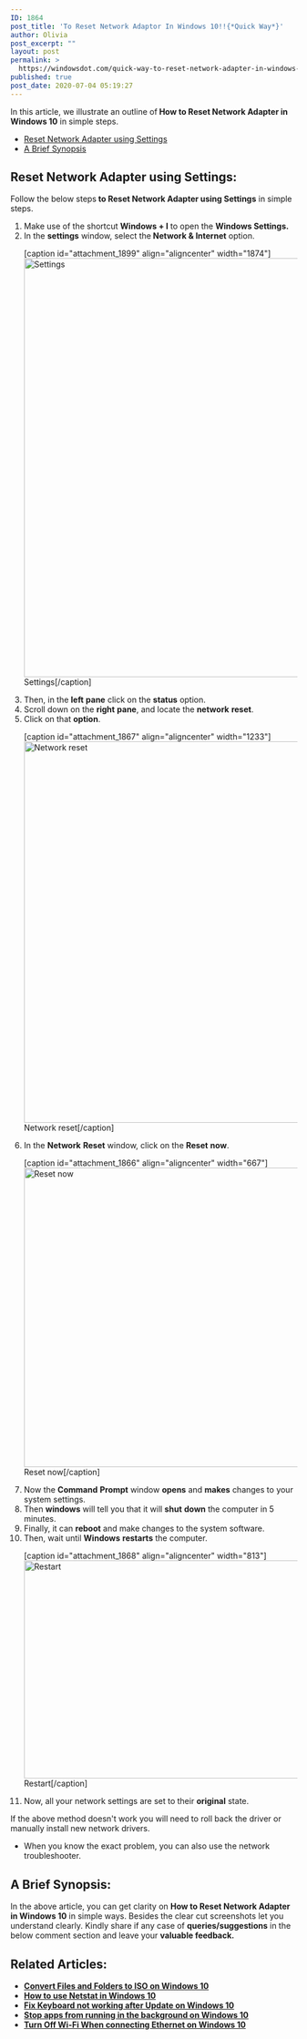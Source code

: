 ```yaml
---
ID: 1864
post_title: 'To Reset Network Adaptor In Windows 10!!{*Quick Way*}'
author: Olivia
post_excerpt: ""
layout: post
permalink: >
  https://windowsdot.com/quick-way-to-reset-network-adapter-in-windows-10/
published: true
post_date: 2020-07-04 05:19:27
---
```

In this article, we illustrate an outline of<strong> How to Reset Network Adapter in Windows 10</strong> in simple steps.
<ul class="toc">
 	<li><a href="#1">Reset Network Adapter using Settings</a></li>
 	<li><a href="#2">A Brief Synopsis</a></li>
</ul>
<h2 id="1">Reset Network Adapter using Settings:</h2>
Follow the below steps<strong> to Reset Network Adapter using Settings</strong> in simple steps.
<ol>
 	<li>Make use of the shortcut <strong>Windows + I</strong> to open the <strong>Windows Settings.</strong></li>
 	<li>In the <strong>settings</strong> window, select the<strong> Network &amp; Internet</strong> option.

[caption id="attachment_1899" align="aligncenter" width="1874"]<img class="size-full wp-image-1899" src="https://windowsdot.com/wp-content/uploads/2020/07/ApplicationFrameHost_vnSqOs4dDg.png" alt="Settings" width="1874" height="736" /> Settings[/caption]</li>
 	<li>Then, in the <strong>left</strong> <strong>pane</strong> click on the <strong>status</strong> option.</li>
 	<li>Scroll down on the <strong>right</strong> <strong>pane</strong>, and locate the <strong>network</strong> <strong>reset</strong>.</li>
 	<li>Click on that <strong>option</strong>.

[caption id="attachment_1867" align="aligncenter" width="1233"]<img class="size-full wp-image-1867" src="https://windowsdot.com/wp-content/uploads/2020/07/LK2CZYQmWo.png" alt="Network reset" width="1233" height="670" /> Network reset[/caption]</li>
 	<li>In the <strong>Network</strong> <strong>Reset</strong> window, click on the <strong>Reset</strong> <strong>now</strong>.

[caption id="attachment_1866" align="aligncenter" width="667"]<img class="size-full wp-image-1866" src="https://windowsdot.com/wp-content/uploads/2020/07/DkW0Q7tB7q.png" alt="Reset now" width="667" height="526" /> Reset now[/caption]</li>
 	<li>Now the <strong>Command</strong> <strong>Prompt</strong> window <strong>opens</strong> and <strong>makes</strong> changes to your system settings.</li>
 	<li>Then <strong>windows</strong> will tell you that it will <strong>shut</strong> <strong>down</strong> the computer in 5 minutes.</li>
 	<li>Finally, it can <strong>reboot</strong> and make changes to the system software.</li>
 	<li>Then, wait until <strong>Windows</strong> <strong>restarts</strong> the computer.

[caption id="attachment_1868" align="aligncenter" width="813"]<img class="size-full wp-image-1868" src="https://windowsdot.com/wp-content/uploads/2020/07/chrome_2x1Vc4hD7I.png" alt="Restart" width="813" height="383" /> Restart[/caption]</li>
 	<li>Now, all your network settings are set to their <strong>original</strong> state.</li>
</ol>
If the above method doesn't work you will need to roll back the driver or manually install new network drivers.
<ul>
 	<li>When you know the exact problem, you can also use the network troubleshooter.</li>
</ul>
<h2 id="2">A Brief Synopsis:</h2>
In the above article, you can get clarity on <strong>How to Reset Network Adapter in Windows 10</strong> in simple ways. Besides the clear cut screenshots let you understand clearly. Kindly share if any case of <strong>queries/suggestions</strong> in the below comment section and leave your <strong>valuable feedback.</strong>
<h2>Related Articles:</h2>
<ul>
 	<li><a href="https://windowsdot.com/how-to-convert-files-and-folders-to-iso-in-windows-10/" rel="nofollow"><strong>Convert Files and Folders to ISO on Windows 10</strong></a></li>
 	<li><a href="https://windowsdot.com/how-to-use-netstat-in-windows-10/" rel="nofollow"><strong>How to use Netstat in Windows 10</strong></a></li>
 	<li><a href="https://windowsdot.com/fix-keyboard-not-working-after-update-on-windows-10/" rel="nofollow"><strong>Fix Keyboard not working after Update on Windows 10</strong></a></li>
 	<li><a href="https://windowsdot.com/stop-apps-from-running-in-the-background-on-windows-10/" rel="nofollow"><strong>Stop apps from running in the background on Windows 10</strong></a></li>
 	<li><a href="https://windowsdot.com/turn-off-wi-fi-when-connecting-ethernet-in-windows-10/" rel="nofollow"><strong>Turn Off Wi-Fi When connecting Ethernet on Windows 10</strong></a></li>
</ul>